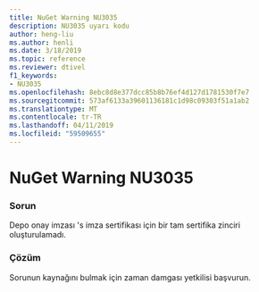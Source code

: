 ```yaml
---
title: NuGet Warning NU3035
description: NU3035 uyarı kodu
author: heng-liu
ms.author: henli
ms.date: 3/18/2019
ms.topic: reference
ms.reviewer: dtivel
f1_keywords:
- NU3035
ms.openlocfilehash: 8ebc8d8e377dcc85b8b76ef4d127d1781530f7e7
ms.sourcegitcommit: 573af6133a39601136181c1d98c09303f51a1ab2
ms.translationtype: MT
ms.contentlocale: tr-TR
ms.lasthandoff: 04/11/2019
ms.locfileid: "59509655"
---
```

# <a name="nuget-warning-nu3035"></a>NuGet Warning NU3035

### <a name="issue"></a>Sorun

Depo onay imzası 's imza sertifikası için bir tam sertifika zinciri oluşturulamadı.


### <a name="solution"></a>Çözüm

Sorunun kaynağını bulmak için zaman damgası yetkilisi başvurun.